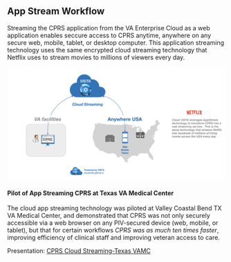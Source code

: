 ## App Stream Workflow

Streaming the CPRS application from the VA Enterprise Cloud as a web application enables seccure access to CPRS anytime, anywhere on any secure web, mobile, tablet, or desktop computer. This application streaming technology uses the same encrypted cloud streaming technology that Netflix uses to stream movies to millions of viewers every day.

![](img/cloudstream-cprs.png)

#### Pilot of App Streaming CPRS at Texas VA Medical Center
The cloud app streaming technology was piloted at Valley Coastal Bend TX VA Medical Center, and demonstrated that CPRS was not only securely accessible via a web browser on any PIV-secured device (web, mobile, or tablet), but that for certain workflows *CPRS was as much ten times faster*, improving efficiency of clinical staff and improving veteran access to care.

Presentation:
[CPRS Cloud Streaming-Texas VAMC](https://github.com/cloudvista/cprs-flows/blob/main/cloudstream/img/cloud-streaming-CPRS-2020.pdf)

